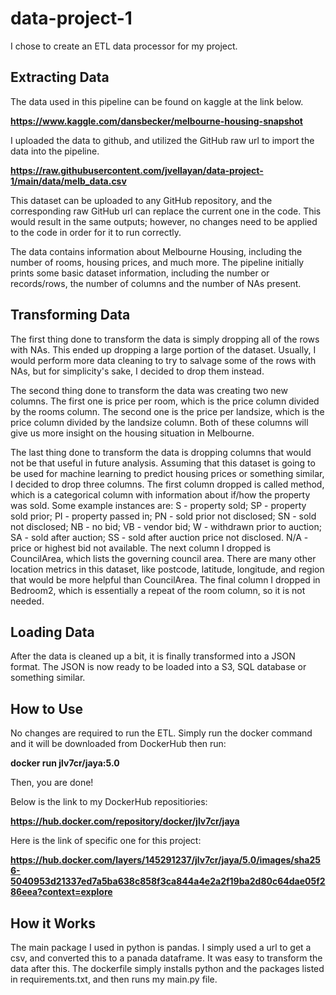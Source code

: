 # data-project-1

I chose to create an ETL data processor for my project.

## Extracting Data
The data used in this pipeline can be found on kaggle at the link below.

**https://www.kaggle.com/dansbecker/melbourne-housing-snapshot**

I uploaded the data to github, and utilized the GitHub raw url to import the data into the pipeline.

**https://raw.githubusercontent.com/jvellayan/data-project-1/main/data/melb_data.csv**

This dataset can be uploaded to any GitHub repository, and the corresponding raw GitHub url can replace the current one in the code. This would result in the same outputs; however, no changes need to be applied to the code in order for it to run correctly.

The data contains information about Melbourne Housing, including the number of rooms, housing prices, and much more. The pipeline initially prints some basic dataset information, including the number or records/rows, the number of columns and the number of NAs present.

## Transforming Data

The first thing done to transform the data is simply dropping all of the rows with NAs. This ended up dropping a large portion of the dataset. Usually, I would perform more data cleaning to try to salvage some of the rows with NAs, but for simplicity's sake, I decided to drop them instead. 

The second thing done to transform the data was creating two new columns. The first one is price per room, which is the price column divided by the rooms column. The second one is the price per landsize, which is the price column divided by the landsize column. Both of these columns will give us more insight on the housing situation in Melbourne. 

The last thing done to transform the data is dropping columns that would not be that useful in future analysis. Assuming that this dataset is going to be used for machine learning to predict housing prices or something similar, I decided to drop three columns. The first column dropped is called method, which is a categorical column with information about if/how the property was sold. Some example instances are: S - property sold; SP - property sold prior; PI - property passed in; PN - sold prior not disclosed; SN - sold not disclosed; NB - no bid; VB - vendor bid; W - withdrawn prior to auction; SA - sold after auction; SS - sold after auction price not disclosed. N/A - price or highest bid not available. The next column I dropped is CouncilArea, which lists the governing council area. There are many other location metrics in this dataset, like postcode, latitude, longitude, and region that would be more helpful than CouncilArea. The final column I dropped in Bedroom2, which is essentially a repeat of the room column, so it is not needed.

## Loading Data

After the data is cleaned up a bit, it is finally transformed into a JSON format. The JSON is now ready to be loaded into a S3, SQL database or something similar. 

## How to Use
No changes are required to run the ETL. Simply run the docker command and it will be downloaded from DockerHub then run: 

**docker run jlv7cr/jaya:5.0**

Then, you are done!

Below is the link to my DockerHub repositiories: 

**https://hub.docker.com/repository/docker/jlv7cr/jaya**

Here is the link of specific one for this project: 

**https://hub.docker.com/layers/145291237/jlv7cr/jaya/5.0/images/sha256-5040953d21337ed7a5ba638c858f3ca844a4e2a2f19ba2d80c64dae05f286eea?context=explore**

## How it Works

The main package I used in python is pandas. I simply used a url to get a csv, and converted this to a panada dataframe. It was easy to transform the data after this. The dockerfile simply installs python and the packages listed in requirements.txt, and then runs my main.py file.



